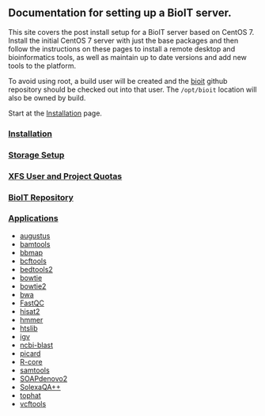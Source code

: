 ## Documentation for setting up a BioIT server.

This site covers the post install setup for a BioIT server based on CentOS 7. Install the initial CentOS 7 server with just the base packages and then follow the instructions on these pages to install a remote desktop and bioinformatics tools, as well as maintain up to date versions and add new tools to the platform.

To avoid using root, a build user will be created and the [bioit](https://github.com/shanesturrock/bioit) github repository should be checked out into that user. The `/opt/bioit` location will also be owned by build. 

Start at the [Installation](Installation.md) page.

### [Installation](Installation.md)
### [Storage Setup](Storage-Setup.md)
### [XFS User and Project Quotas](XFS-User-and-Project-Quotas.md)
### [BioIT Repository](BioIT-repository.md)
### [Applications](Applications.md)
* [augustus](augustus.md)
* [bamtools](bamtools.md)
* [bbmap](bbmap.md)
* [bcftools](bcftools.md)
* [bedtools2](bedtools2.md)
* [bowtie](bowtie.md)
* [bowtie2](bowtie2.md)
* [bwa](bwa.md)
* [FastQC](FastQC.md)
* [hisat2](hisat2.md)
* [hmmer](hmmer.md)
* [htslib](htslib.md)
* [igv](igv.md)
* [ncbi-blast](ncbi-blast.md)
* [picard](picard.md)
* [R-core](R-core.md)
* [samtools](samtools.md)
* [SOAPdenovo2](SOAPdenovo2.md)
* [SolexaQA++](SolexaQA.md)
* [tophat](tophat.md)
* [vcftools](vcftools.md)
